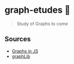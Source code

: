 # graph-etudes 🙏

> Study of Graphs to come

## Sources

   - [Graphs in JS](http://blog.benoitvallon.com/data-structures-in-javascript/the-graph-data-structure/)
   - [graphLib](https://github.com/dagrejs/graphlib/wiki/API-Reference#graph-concepts)
